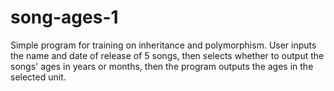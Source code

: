 # song-ages-1

Simple program for training on inheritance and polymorphism. User inputs the name and date of release of 5 songs, then selects whether to output the songs' ages in years or months, then the program outputs the ages in the selected unit.
